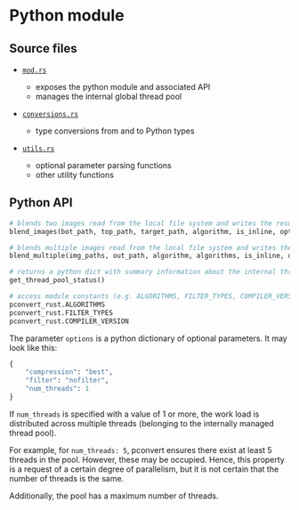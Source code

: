 # Python module

## Source files

- [`mod.rs`](./mod.rs)
    - exposes the python module and associated API
    - manages the internal global thread pool

- [`conversions.rs`](./conversions.rs)
    - type conversions from and to Python types

- [`utils.rs`](./utils.rs)
    - optional parameter parsing functions
    - other utility functions

## Python API

```python
# blends two images read from the local file system and writes the result to the file system
blend_images(bot_path, top_path, target_path, algorithm, is_inline, options)

# blends multiple images read from the local file system and writes the result to the file system
blend_multiple(img_paths, out_path, algorithm, algorithms, is_inline, options)

# returns a python dict with summary information about the internal thread pool (size, active jobs, queued jobs)
get_thread_pool_status()

# access module constants (e.g. ALGORITHMS, FILTER_TYPES, COMPILER_VERSION, ...)
pconvert_rust.ALGORITHMS
pconvert_rust.FILTER_TYPES
pconvert_rust.COMPILER_VERSION
```

The parameter `options` is a python dictionary of optional parameters. It may look like this:

```python
{
    "compression": "best",
    "filter": "nofilter",
    "num_threads": 1
}
```

If `num_threads` is specified with a value of 1 or more, the work load is distributed across multiple threads (belonging to the internally managed thread pool).

For example, for `num_threads: 5`, pconvert ensures there exist at least 5 threads in the pool. However, these may be occupied. Hence, this property is a request of a certain degree of parallelism, but it is not certain that the number of threads is the same.

Additionally, the pool has a maximum number of threads.
